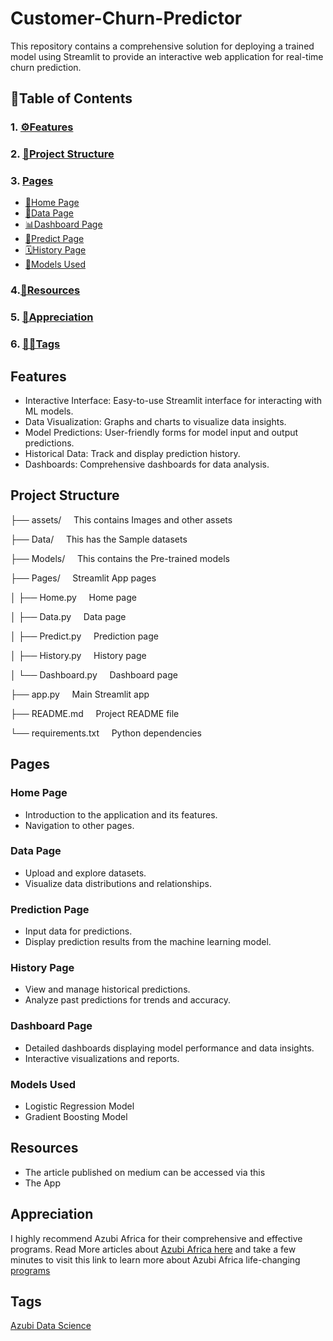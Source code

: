 # Customer-Churn-Predictor
This repository contains a comprehensive solution for deploying a trained model using Streamlit to provide an interactive web application for real-time churn prediction.

## 📜Table of Contents

### 1. [⚙️Features](Features)

### 2. [🧱Project Structure](ProjectStructure)

### 3. [Pages](Pages)
* [🏡Home Page](HomePage)
* [🧮Data Page](DataPage)
* [📊Dashboard Page](DashboardPage)
* [📶Predict Page](PredictPage)
* [🗓️History Page](HistoryPage)
* [🤖Models Used](ModelsUsed)

### 4.[📄Resources](Resources)
### 5. [🤝Appreciation](Appreciation)
### 6. [👩‍💻Tags](Tags)

## Features
* Interactive Interface: Easy-to-use Streamlit interface for interacting with ML models.
* Data Visualization: Graphs and charts to visualize data insights.
* Model Predictions: User-friendly forms for model input and output predictions.
* Historical Data: Track and display prediction history.
* Dashboards: Comprehensive dashboards for data analysis.

## Project Structure
├── assets/ &nbsp;&nbsp;&nbsp; This contains Images and other assets
                                               
├── Data/   &nbsp;&nbsp;&nbsp;  This has the Sample datasets

├── Models/  &nbsp;&nbsp;&nbsp; This contains the Pre-trained models

├── Pages/   &nbsp;&nbsp;&nbsp; Streamlit App pages

│   ├── Home.py &nbsp;&nbsp;&nbsp;  Home page

│   ├── Data.py &nbsp;&nbsp;&nbsp;  Data page

│   ├── Predict.py  &nbsp;&nbsp;&nbsp; Prediction page

│   ├── History.py  &nbsp;&nbsp;&nbsp; History page

│   └── Dashboard.py  &nbsp;&nbsp;&nbsp; Dashboard page

├── app.py  &nbsp;&nbsp;&nbsp;  Main Streamlit app

├── README.md  &nbsp;&nbsp;&nbsp;  Project README file

└── requirements.txt  &nbsp;&nbsp;&nbsp; Python dependencies
## Pages
### Home Page
* Introduction to the application and its features.
* Navigation to other pages.
### Data Page
* Upload and explore datasets.
* Visualize data distributions and relationships.
### Prediction Page
* Input data for predictions.
* Display prediction results from the machine learning model.
### History Page
* View and manage historical predictions.
* Analyze past predictions for trends and accuracy.
### Dashboard Page
* Detailed dashboards displaying model performance and data insights.
* Interactive visualizations and reports.
### Models Used
* Logistic Regression Model
* Gradient Boosting Model
## Resources
* The article published on medium can be accessed via this
* The App
## Appreciation
I highly recommend Azubi Africa for their comprehensive and effective programs. Read More articles about [Azubi Africa here](https://medium.com/@azubiafrica) and take a few minutes to visit this link to learn more about Azubi Africa life-changing [programs](https://bit.ly/41CGCwK)
## Tags
[Azubi Data Science](https://bit.ly/3ARq742)



